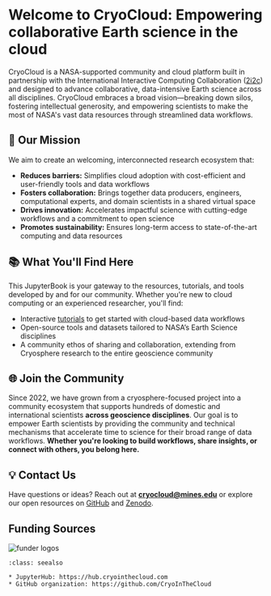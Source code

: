 # Welcome to CryoCloud: Empowering collaborative Earth science in the cloud

CryoCloud is a NASA-supported community and cloud platform built in partnership with the International Interactive Computing Collaboration ([2i2c](https://2i2c.org/)) and designed to advance collaborative, data-intensive Earth science across all disciplines. CryoCloud embraces a broad vision—breaking down silos, fostering intellectual generosity, and empowering scientists to make the most of NASA's vast data resources through streamlined data workflows.


## 🚀 Our Mission  
We aim to create an welcoming, interconnected research ecosystem that:
- **Reduces barriers:** Simplifies cloud adoption with cost-efficient and user-friendly tools and data workflows
- **Fosters collaboration:** Brings together data producers, engineers, computational experts, and domain scientists in a shared virtual space  
- **Drives innovation:** Accelerates impactful science with cutting-edge workflows and a commitment to open science  
- **Promotes sustainability:** Ensures long-term access to state-of-the-art computing and data resources

## 📚 What You'll Find Here  
This JupyterBook is your gateway to the resources, tutorials, and tools developed by and for our community. Whether you're new to cloud computing or an experienced researcher, you'll find:
- Interactive [tutorials](tutorials/index) to get started with cloud-based data workflows
- Open-source tools and datasets tailored to NASA’s Earth Science disciplines
- A community ethos of sharing and collaboration, extending from Cryosphere research to the entire geoscience community

## 🌐 Join the Community  
Since 2022, we have grown from a cryosphere-focused project into a community ecosystem that supports hundreds of domestic and international scientists **across geoscience disciplines**. Our goal is to empower Earth scientists by providing the community and technical mechanisms that accelerate time to science for their broad range of data workflows. **Whether you're looking to build workflows, share insights, or connect with others, you belong here.**

## 💡 Contact Us  
Have questions or ideas? Reach out at **cryocloud@mines.edu** or explore our open resources on [GitHub](https://github.com/CryoInTheCloud) and [Zenodo](https://zenodo.org/communities/cryointhecloud).

## Funding Sources
![funder logos](/img/funderlogos.png)

```{admonition} Quick links for the event
:class: seealso

* JupyterHub: https://hub.cryointhecloud.com
* GitHub organization: https://github.com/CryoInTheCloud
```
